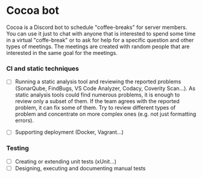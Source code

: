 # Cocoa bot

Cocoa is a Discord bot to schedule "coffee-breaks" for server members. You can use it just to chat with anyone that is interested to spend some time in a virtual "coffe-break" or to ask for help for a specific question and other types of meetings. The meetings are created with random people that are interested in the same goal for the meetings.


### CI and static techniques
- [ ] Running a static analysis tool and reviewing the reported problems (SonarQube, FindBugs, VS Code Analyzer, Codacy, Coverity Scan...). As static analysis tools could find numerous problems, it is enough to review only a subset of them. If the team agrees with the reported problem, it can fix some of them. Try to review different types of problem and concentrate on more complex ones (e.g. not just formatting errors).

- [ ] Supporting deployment (Docker, Vagrant...)


### Testing

- [ ] Creating or extending unit tests (xUnit...)
- [ ] Designing, executing and documenting manual tests
